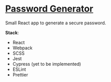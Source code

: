 # [Password Generator](https://elite-drum.surge.sh)

Small React app to generate a secure password.

**Stack**:
- React
- Webpack 
- SCSS
- Jest
- Cypress (yet to be implemented)
- ESLint
- Prettier
